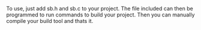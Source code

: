 To use, just add sb.h and sb.c to your project. The file included can then 
be programmed to run commands to build your project. Then you can
manually compile your build tool and thats it.
